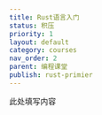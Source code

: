 ```yaml
---
title: Rust语言入门
status: 积压
priority: 1
layout: default
category: courses
nav_order: 2
parent: 编程课堂
publish: rust-primier
---
```


此处填写内容